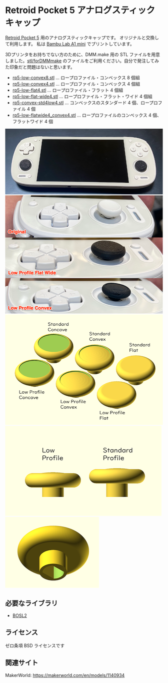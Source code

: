 # Retroid Pocket 5 アナログスティックキャップ

[Retroid Pocket 5](https://www.goretroid.com/products/retroid-pocket-5-handheld) 用のアナログスティックキャップです。
オリジナルと交換して利用します。
私は [Bambu Lab A1 mini](https://us.store.bambulab.com/products/a1-mini) でプリントしています。

3Dプリンタをお持ちでない方のために、DMM.make 用の STL ファイルを用意しました。[stl/forDMMmake](stl/forDMMmake) のファイルをご利用ください。自分で発注してみた印象だと問題はないと思います。

- [rp5-low-convex8.stl](stl/forDMMmake/rp5-low-convex8.stl) … ロープロファイル・コンベックス 8 個組
- [rp5-low-convex4.stl](stl/forDMMmake/rp5-low-convex4.stl) … ロープロファイル・コンベックス 4 個組
- [rp5-low-flat4.stl](stl/forDMMmake/rp5-low-flat4.stl) … ロープロファイル・フラット 4 個組
- [rp5-low-flat-wide4.stl](stl/forDMMmake/rp5-low-flat-wide4.stl) … ロープロファイル・フラット・ワイド 4 個組
- [rp5-convex-std4low4.stl](stl/forDMMmake/rp5-convex-std4low4.stl) … コンベックスのスタンダード 4 個、ロープロファイル 4 個
- [rp5-low-flatwide4_convex4.stl](stl/forDMMmake/rp5-low-flatwide4_convex4.stl) … ロープロファイルのコンベックス 4 個、フラットワイド 4 個



![sample](images/mounting.png)
![compare](images/compare.png)
![sample overhead](images/sample.png)
![sample side](images/sample_side-view.png)![sample back](images/sample_back-side.png)

## 必要なライブラリ

- [BOSL2](https://github.com/BelfrySCAD/BOSL2)

## ライセンス

ゼロ条項 BSD ライセンスです

## 関連サイト

MakerWorld: https://makerworld.com/en/models/1140934